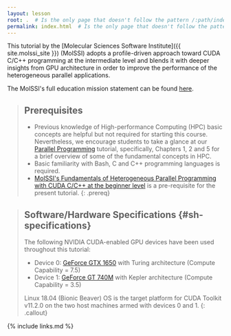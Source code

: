 ```yaml
---
layout: lesson
root: .  # Is the only page that doesn't follow the pattern /:path/index.html
permalink: index.html  # Is the only page that doesn't follow the pattern /:path/index.html
---
```


This tutorial by the [Molecular Sciences Software Institute]({{ site.molssi_site }}) (MolSSI) 
adopts a profile-driven approach toward CUDA C/C++ programming at the intermediate level and
blends it with deeper insights from GPU architecture in order to improve the performance of 
the heterogeneous parallel applications.

The MolSSI's full education mission statement can be found [here](http://molssi.org/education/education-mission-statement/).

> ## Prerequisites
>
> - Previous knowledge of High-performance Computing (HPC) basic concepts are helpful but not required for starting this course.
Nevertheless, we encourage students to take a glance at our [Parallel Programming](https://education.molssi.org/parallel-programming)
tutorial, specifically, Chapters 1, 2 and 5 for a brief overview of some of the fundamental concepts in HPC.
> - Basic familiarity with Bash, C and C++ programming languages is required.
> - [MolSSI's Fundamentals of Heterogeneous Parallel Programming with CUDA C/C++ at the beginner level](http://education.molssi.org/gpu_programming_beginner)
is a pre-requisite for the present tutorial.
{: .prereq}

> ## Software/Hardware Specifications  {#sh-specifications}
>
> The following NVIDIA CUDA-enabled GPU devices have been used throughout this tutorial:
> - Device 0: [GeForce GTX 1650](https://www.nvidia.com/en-us/geforce/graphics-cards/gtx-1650)
> with Turing architecture (Compute Capability = 7.5)
> - Device 1: [GeForce GT 740M](https://www.techpowerup.com/gpu-specs/geforce-gt-740m.c2299) 
> with Kepler architecture (Compute Capability = 3.5)
>
> Linux 18.04 (Bionic Beaver) OS is the target platform for CUDA Toolkit v11.2.0 on the two host
> machines armed with devices 0 and 1.
{: .callout}

{% include links.md %}
